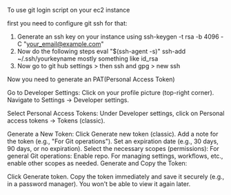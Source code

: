 To use git login script on your ec2 instance

first you need to configure git ssh for that:
  1. Generate an ssh key on your instance using 
        ssh-keygen -t rsa -b 4096 -C "your_email@example.com"
  2. Now do the following steps
      eval "$(ssh-agent -s)"
      ssh-add ~/.ssh/yourkeyname mostly something like id_rsa
  3. Now go to git hub settings > then ssh and gpg > new ssh

Now you need to generate an PAT(Personal Access Token)

Go to Developer Settings:
Click on your profile picture (top-right corner).
Navigate to Settings → Developer settings.

Select Personal Access Tokens:
Under Developer settings, click on Personal access tokens → Tokens (classic).

Generate a New Token:
Click Generate new token (classic).
Add a note for the token (e.g., "For Git operations").
Set an expiration date (e.g., 30 days, 90 days, or no expiration).
Select the necessary scopes (permissions):
For general Git operations: Enable repo.
For managing settings, workflows, etc., enable other scopes as needed.
Generate and Copy the Token:

Click Generate token.
Copy the token immediately and save it securely (e.g., in a password manager). You won't be able to view it again later.
     
